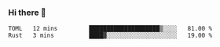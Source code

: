 ### Hi there 👋

<!--
**berkus/berkus** is a ✨ _special_ ✨ repository because its `README.md` (this file) appears on your GitHub profile.

Here are some ideas to get you started:

- 🔭 I’m currently working on ...
- 🌱 I’m currently learning ...
- 👯 I’m looking to collaborate on ...
- 🤔 I’m looking for help with ...
- 💬 Ask me about ...
- 📫 How to reach me: ...
- 😄 Pronouns: ...
- ⚡ Fun fact: ...
-->

<!--START_SECTION:waka-->

```text
TOML   12 mins         ████████████████████▒░░░░   81.00 %
Rust   3 mins          ████▓░░░░░░░░░░░░░░░░░░░░   19.00 %
```

<!--END_SECTION:waka-->
